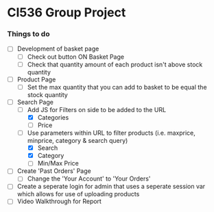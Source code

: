 # CI536 Group Project

### Things to do
- [ ] Development of basket page
    - [ ] Check out button ON Basket Page
    - [ ] Check that quantity amount of each product isn't above stock quantity
- [ ] Product Page
    - [ ] Set the max quantity that you can add to basket to be equal the stock quantity
- [ ] Search Page
    - [ ] Add JS for Filters on side to be added to the URL
        - [x] Categories
        - [ ] Price
    - [ ] Use parameters within URL to filter products (i.e. maxprice, minprice, category & search query)
        - [x] Search
        - [x] Category
        - [ ] Min/Max Price
- [ ] Create 'Past Orders' Page
    - [ ] Change the 'Your Account' to 'Your Orders'
- [ ] Create a seperate login for admin that uses a seperate session var which allows for use of uploading products
- [ ] Video Walkthrough for Report